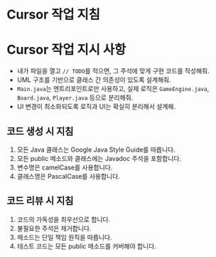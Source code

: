 # Cursor 작업 지침

# Cursor 작업 지시 사항
- 내가 파일을 열고 `// TODO`를 적으면, 그 주석에 맞게 구현 코드를 작성해줘.
- UML 구조를 기반으로 클래스 간 의존성이 있도록 설계해줘.
- `Main.java`는 엔트리포인트로만 사용하고, 실제 로직은 `GameEngine.java`, `Board.java`, `Player.java` 등으로 분리해줘.
- UI 변경이 최소화되도록 로직과 UI는 확실히 분리해서 설계해.

## 코드 생성 시 지침
1. 모든 Java 클래스는 Google Java Style Guide를 따릅니다.
2. 모든 public 메소드와 클래스에는 Javadoc 주석을 포함합니다.
3. 변수명은 camelCase를 사용합니다.
4. 클래스명은 PascalCase를 사용합니다.

## 코드 리뷰 시 지침
1. 코드의 가독성을 최우선으로 합니다.
2. 불필요한 주석은 제거합니다.
3. 메소드는 단일 책임 원칙을 따릅니다.
4. 테스트 코드는 모든 public 메소드를 커버해야 합니다. 